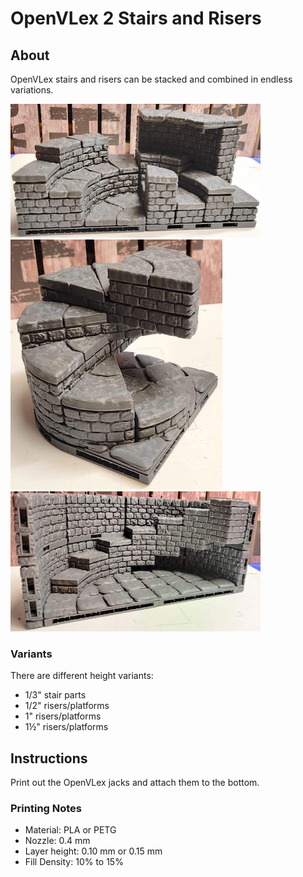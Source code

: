 # OpenVLex 2 Stairs and Risers



## About

OpenVLex stairs and risers can be stacked and combined in endless variations.

  ![Crazy Risers and Stairs](../img/img016.jpg)
  ![Spiral Staircase](../img/img015.jpg)
  ![Tower Staircase](../img/img014.jpg)

### Variants

There are different height variants:

- 1/3" stair parts
- 1/2" risers/platforms
- 1" risers/platforms
- 1½" risers/platforms



## Instructions

Print out the OpenVLex jacks and attach them to the bottom.


### Printing Notes

- Material: PLA or PETG
- Nozzle: 0.4 mm
- Layer height: 0.10 mm or 0.15 mm
- Fill Density: 10% to 15%
